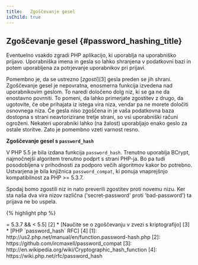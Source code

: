 ```yaml
---
title:   Zgoščevanje gesel
isChild: true
---
```


## Zgoščevanje gesel {#password_hashing_title}

Eventuelno vsakdo zgradi PHP aplikacijo, ki uporablja na uporabniško prijavo. Uporabniška imena in gesla so lahko shranjena v podatkovni bazi in potem uporabljena za potrjevanje
uporabnikov pri prijavi.

Pomembno je, da se ustrezno [_zgosti_][3] gesla preden se jih shrani. Zgoščevanje gesel je nepovratna, enosmerna funkcija izvedena nad uporabnikovim geslom. To naredi
določeno dolg niz, ki se ga ne da enostavno povrniti. To pomeni, da lahko primerjate zgostitev z drugo, da ugotovite, če obe prihajata iz istega vira niza, vendar pa ne morete
določiti osnovnega niza. Če gesla niso zgoščena in je vaša podatkovna baza dostopna s strani neavtorizirane tretje strani, so vsi uporabniški računi ogroženi. Nekateri uporabniki
lahko (na žalost) uporabljajo enako geslo za ostale storitve. Zato je pomembno vzeti varnost resno.

**Zgoščevanje gesel s `password_hash`**

V PHP 5.5 je bila izdana funkcija `password_hash`. Trenutno uporablja BCrypt, najmočnejši algoritem trenutno podprt s strani PHP-ja. Bo pa tudi posodobljena v prihodnosti za podporo večih
algoritmov kakor bo potrebno. Ustvarjena je bila knjižnica `password_compat`, ki ponuja vnaprejšnjo kompatibilnost za PHP >= 5.3.7.

Spodaj bomo zgostili niz in nato preverili zgostitev proti novemu nizu. Ker sta naša dva vira nizov različna ('secret-password' proti 'bad-password') ta prijava ne bo uspela.

{% highlight php %}
<?php
require 'password.php';

$passwordHash = password_hash('secret-password', PASSWORD_DEFAULT);

if (password_verify('bad-password', $passwordHash)) {
    //Correct Password
} else {
    //Wrong password
}
{% endhighlight %}



* [Naučite se o `password_hash`] [1]
* [`password_compat` za PHP  >= 5.3.7 && < 5.5] [2]
* [Naučite se o zgoščevanju v zvezi s kriptografijo] [3]
* [PHP `password_hash` RFC] [4]

[1]: http://us2.php.net/manual/en/function.password-hash.php
[2]: https://github.com/ircmaxell/password_compat
[3]: http://en.wikipedia.org/wiki/Cryptographic_hash_function
[4]: https://wiki.php.net/rfc/password_hash
